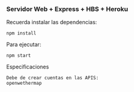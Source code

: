 ### Servidor Web + Express + HBS + Heroku

Recuerda instalar las dependencias:

```
npm install
```

Para ejecutar:

```
npm start
```


Especificaciones
```
Debe de crear cuentas en las APIS:
openwethermap

```